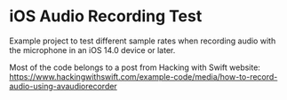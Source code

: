 # iOS Audio Recording Test
Example project to test different sample rates when recording audio with the microphone in an iOS 14.0 device or later.

Most of the code belongs to a post from Hacking with Swift website:
https://www.hackingwithswift.com/example-code/media/how-to-record-audio-using-avaudiorecorder
